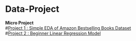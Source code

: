 # Data-Project

**Micro Project**<br />
#[Project 1 :  Simple EDA of Amazon Bestselling Books Dataset](https://github.com/lilyacc/Data-Project/blob/main/Amazon%20Bestselling%20Books%20EDA.ipynb)<br />
#[Project 2 : Beginner Linear Regression Model](https://github.com/lilyacc/Data-Project/blob/main/beginner-linear-regression-model%20(1).ipynb)<br />

